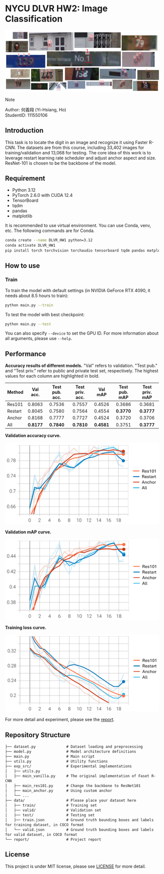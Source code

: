 # NYCU DLVR HW2: Image Classification

![image](cover.png)

>[!NOTE]
> Author: 何義翔 (Yi-Hsiang, Ho)  
> StudentID: 111550106

## Introduction

This task is to locate the digit in an image and recognize it using Faster R-CNN. The datasets are from this course, including 33,402 images for training/validation and 13,068 for testing. The core idea of this work is to leverage restart learning rate scheduler and adjust anchor aspect and size. ResNet-101 is chosen to be the backbone of the model.

## Requirement

- Python 3.12
- PyTorch 2.6.0 with CUDA 12.4
- TensorBoard
- tqdm
- pandas
- matplotlib

It is recommended to use virtual environment. You can use Conda, venv, etc. The following commands are for Conda.

```bash
conda create --name DLVR_HW1 python=3.12
conda activate DLVR_HW1
pip install torch torchvision torchaudio tensorboard tqdm pandas matplotlib
```

## How to use

### Train

To train the model with default settings (in NVIDIA GeForce RTX 4090, it needs about 8.5 hours to train):

```bash
python main.py --train
```

To test the model with best checkpoint:

```bash
python main.py --test
```

You can also specify `--device` to set the GPU ID. For more information about all arguments, please use `--help`.

## Performance

**Accuracy results of different models.** "Val" refers to validation. "Test pub." and "Test priv." refer to public and private test set, respectively. The highest values for each column are highlighted in bold.

| Method  | Val acc.   | Test pub. acc.  | Test priv. acc. | Val mAP    | Test pub. mAP   | Test priv. mAP |
| ------- | :--------: | :-------------: | :-------------: | :--------: | :-------------: | :-------------: |
| Res101  | 0.8063     | 0.7536          | 0.7557          | 0.4526     | 0.3686          | 0.3681          |
| Restart | 0.8045     | 0.7580          | 0.7564          | 0.4554     | **0.3770**      | **0.3777**      |
| Anchor  | 0.8168     | 0.7777          | 0.7727          | 0.4524     | 0.3720          | 0.3706          |
| All     | **0.8177** | **0.7840**      | **0.7810**      | **0.4581** | 0.3751          | **0.3777**      |

**Validation accuracy curve.**

![image](report/assets/val_acc.png)

**Validation mAP curve.**

![image](report/assets/val_mAP.png)

**Training loss curve.**

![image](report/assets/train_loss.png)

For more detail and experiment, please see the [report](/report/report.pdf).

## Repository Structure

```
├── dataset.py              # Dataset loading and preprocessing
├── model.py                # Model architecture definitions
├── main.py                 # Main script
├── utils.py                # Utility functions
├── exp_src/                # Experimental implementations
│   ├── utils.py
│   ├── main_vanilla.py     # The original implementation of Faset R-CNN
│   ├── main_res101.py      # Change the backbone to ResNet101
│   ├── main_anchor.py      # Using custom anchor
│   └── ...
├── data/                   # Please place your dataset here
│   ├── train/              # Training set
│   ├── valid/              # Validation set
│   ├── test/               # Testing set
│   ├── train.json          # Ground truth bounding boxes and labels for training dataset, in COCO format
│   └── valid.json          # Ground truth bounding boxes and labels for valid dataset, in COCO format
└── report/                 # Project report
```

## License
This project is under MIT license, please see [LICENSE](LICENSE) for more detail.
